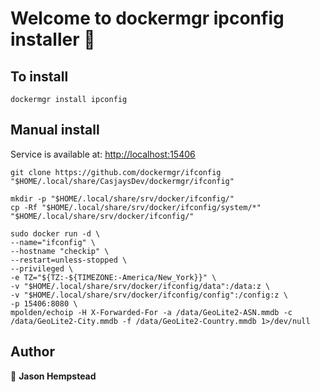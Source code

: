 # Welcome to dockermgr ipconfig installer 👋

## To install

```shell
dockermgr install ipconfig
```  

## Manual install

Service is available at: <http://localhost:15406>

```shell
git clone https://github.com/dockermgr/ifconfig "$HOME/.local/share/CasjaysDev/dockermgr/ifconfig"

mkdir -p "$HOME/.local/share/srv/docker/ifconfig/"
cp -Rf "$HOME/.local/share/srv/docker/ifconfig/system/*" "$HOME/.local/share/srv/docker/ifconfig/"

sudo docker run -d \
--name="ifconfig" \
--hostname "checkip" \
--restart=unless-stopped \
--privileged \
-e TZ="${TZ:-${TIMEZONE:-America/New_York}}" \
-v "$HOME/.local/share/srv/docker/ifconfig/data":/data:z \
-v "$HOME/.local/share/srv/docker/ifconfig/config":/config:z \
-p 15406:8080 \
mpolden/echoip -H X-Forwarded-For -a /data/GeoLite2-ASN.mmdb -c /data/GeoLite2-City.mmdb -f /data/GeoLite2-Country.mmdb 1>/dev/null
```

## Author  

👤 **Jason Hempstead**  
